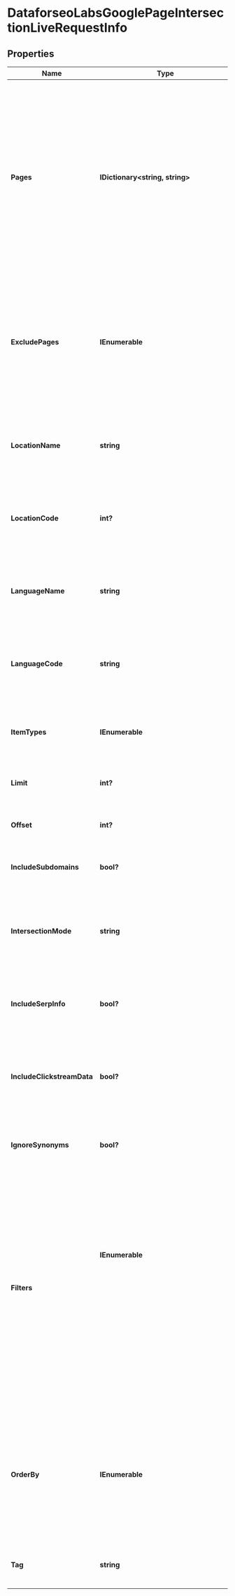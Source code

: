 # DataforseoLabsGooglePageIntersectionLiveRequestInfo


## Properties

| Name | Type | Description | Notes |
|------------ | ------------- | ------------- | -------------|
**Pages** | **IDictionary<string, string>** | target URLs of pages<br>required field<br>you can set up to 20 pages in this object<br>the pages should be specified with absolute URLs (including http:// or https://)<br>example:<br>'pages': {<br>'1':'https://www.apple.com/mac/*',<br>'2':'https://dataforseo.com/*',<br>'3':'https://support.microsoft.com/'<br>}if you specify a single page here, we will return results only for this page;<br>you can also use a wildcard (‘*’) character to specify the search pattern<br>example:<br>'example.com'<br>search for the exact URL<br>'example.com/eng/*'<br>search for the example.com page and all its related URLs which start with ‘/eng/’, such as “example.com/eng/index.html” and “example.com/eng/help/”, etc.<br>note: a wilcard should be placed after the slash (‘/’) character in the end of the URL, it is not possible to place it after the domain in the following way:<br>https://dataforseo.com*<br>use https://dataforseo.com/* instead<br>Note: this endpoint will not provide results if the number of intersecting keywords exceeds 10 million |[optional]|
**ExcludePages** | **IEnumerable<string>** | URLs of pages you want to exclude<br>optional field<br>you can set up to 10 pages in this array<br>if you use this array, results will contain the keywords for which URLs from the pages object rank, but URLs from exclude_pages array do not;<br>note that if you specify this field, the results will be based on the keywords any URL from pages ranks for regardless of intersections between them. However, you can set intersection_mode to intersect and results will contain the keywords all URLs from pages rank for in the same SERP and URLs from exclude_pages do not.<br>use a wildcard (‘*’) character to specify the search pattern<br>example:<br>'exclude_pages': [<br>'https://www.apple.com/iphone/*',<br>'https://dataforseo.com/apis/*',<br>'https://www.microsoft.com/en-us/industry/services/'<br>] |[optional]|
**LocationName** | **string** | full name of the location<br>required field if you don’t specify location_code<br>Note: it is required to specify either location_name or location_code<br>you can receive the list of available locations with their location_name by making a separate request to the<br>https://api.dataforseo.com/v3/dataforseo_labs/locations_and_languages<br>example:<br>United Kingdom |[optional]|
**LocationCode** | **int?** | location code<br>required field if you don’t specify location_name<br>Note: it is required to specify either location_name or location_code<br>you can receive the list of available locations with their location_code by making a separate request to the<br>https://api.dataforseo.com/v3/dataforseo_labs/locations_and_languages<br>example:<br>2840 |[optional]|
**LanguageName** | **string** | full name of the language<br>required field if you don’t specify language_code<br>Note: it is required to specify either language_name or language_code<br>you can receive the list of available languages with their language_name by making a separate request to the<br>https://api.dataforseo.com/v3/dataforseo_labs/locations_and_languages<br>example:<br>English |[optional]|
**LanguageCode** | **string** | language code<br>required field if you don’t specify language_name<br>Note: it is required to specify either language_name or language_code<br>you can receive the list of available languages with their language_code by making a separate request to the<br>https://api.dataforseo.com/v3/dataforseo_labs/locations_and_languages<br>example:<br>en |[optional]|
**ItemTypes** | **IEnumerable<string>** | search results type<br>indicates type of search results included in the response<br>optional field<br>possible values:<br>['organic', 'paid', 'featured_snippet', 'local_pack']<br>default value:<br>['organic', 'paid'] |[optional]|
**Limit** | **int?** | the maximum number of returned keywords<br>optional field<br>default value: 100<br>maximum value: 1000 |[optional]|
**Offset** | **int?** | offset in the items array of returned keywords<br>optional field<br>default value: 0<br>if you specify 10 here, the first ten keywords in the results array will be omitted and the data will be provided for the successive keywords |[optional]|
**IncludeSubdomains** | **bool?** | indicates if the subdomains will be included in the search<br>optional field<br>if set to false, the subdomains will be ignored<br>default value: true |[optional]|
**IntersectionMode** | **string** | indicates whether to intersect keywords<br>optional field<br>use this field to intersect or merge results for the specified URLs<br>possible values: union, intersect<br>union – results are based on all keywords any URL from pages rank for;<br>intersect – results are based on the keywords all URLs from pages rank for in the same SERP:<br>by default, results are based on the intersect mode if you specify only pages array. If you specify exclude_pages as well, results are based on the union mode |[optional]|
**IncludeSerpInfo** | **bool?** | include data from SERP for each keyword<br>optional field<br>if set to true, we will return a serp_info array containing SERP data (number of search results, relevant URL, and SERP features) for every keyword in the response<br>default value: false |[optional]|
**IncludeClickstreamData** | **bool?** | include or exclude data from clickstream-based metrics in the result<br>optional field<br>if the parameter is set to true, you will receive clickstream_keyword_info, clickstream_etv, keyword_info_normalized_with_clickstream, and keyword_info_normalized_with_bing fields in the response<br>default value: false<br>with this parameter enabled, you will be charged double the price for the request<br>learn more about how clickstream-based metrics are calculated in this help center article |[optional]|
**IgnoreSynonyms** | **bool?** | ignore highly similar keywords<br>optional field<br>if set to true only core keywords will be returned, all highly similar keywords will be excluded;<br>default value: false |[optional]|
**Filters** | **IEnumerable<object>** | array of results filtering parameters<br>optional field<br>you can add several filters at once (8 filters maximum)<br>you should set a logical operator and, or between the conditions<br>the following operators are supported:<br>regex, not_regex, <, <=, >, >=, =, <>, in, not_in, ilike, not_ilike, like, not_like, match, not_match<br>you can use the % operator with like and not_like, as well as ilike and not_ilike to match any string of zero or more characters<br>note that if you want to filter by any field in the intersection_result array you need to specify the number of corresponding page<br>for instance, if you want to filter results by the ranking of the first specified URL, you should set the following filter:<br>[intersection_result.1.rank_absolute,'=',1]<br>if you want to filter results and receive only organic listings for the third specified URL, you should set the following filter:<br>[intersection_result.3.type,'=','organic'] , etc.example:<br>['keyword_data.keyword_info.search_volume','in',[100,1000]]<br>[['intersection_result.1.etv','>',0],'and',['intersection_result.1.description','like','%goat%']][['keyword_data.keyword_info.search_volume','>',100],<br>'and',<br>[['intersection_result.2.description','like','%goat%'],<br>'or',<br>['intersection_result.2.type','=','organic']]]<br>for more information about filters, please refer to Dataforseo Labs – Filters or this help center guide |[optional]|
**OrderBy** | **IEnumerable<string>** | results sorting rules<br>optional field<br>you can use the same values as in the filters array to sort the results<br>possible sorting types:<br>asc – results will be sorted in the ascending order<br>desc – results will be sorted in the descending order<br>you should use a comma to set up a sorting parameter<br>example:<br>['keyword_data.keyword_info.competition,desc']<br>default rule:<br>['keyword_data.keyword_info.search_volume,desc']<br>note that you can set no more than three sorting rules in a single request<br>you should use a comma to separate several sorting rules<br>example:<br>['intersection_result.1.rank_group,asc','intersection_result.2.rank_absolute,asc'] |[optional]|
**Tag** | **string** | user-defined task identifier<br>optional field<br>the character limit is 255<br>you can use this parameter to identify the task and match it with the result<br>you will find the specified tag value in the data object of the response |[optional]|